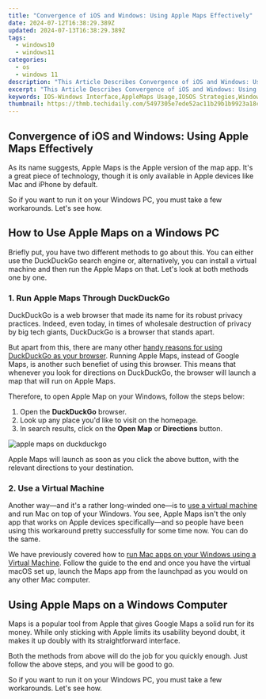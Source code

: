 ```yaml
---
title: "Convergence of iOS and Windows: Using Apple Maps Effectively"
date: 2024-07-12T16:38:29.389Z
updated: 2024-07-13T16:38:29.389Z
tags:
  - windows10
  - windows11
categories:
  - os
  - windows 11
description: "This Article Describes Convergence of iOS and Windows: Using Apple Maps Effectively"
excerpt: "This Article Describes Convergence of iOS and Windows: Using Apple Maps Effectively"
keywords: IOS-Windows Interface,AppleMaps Usage,IOSOS Strategies,Windows-iOS Merge,Map Integration Tips,Cross-Platform Mapping,OS Navigation Synergy
thumbnail: https://thmb.techidaily.com/5497305e7ede52ac11b29b1b9923a18c5f2da5c481f0266449b3910934d0e548.jpg
---
```


## Convergence of iOS and Windows: Using Apple Maps Effectively

 As its name suggests, Apple Maps is the Apple version of the map app. It's a great piece of technology, though it is only available in Apple devices like Mac and iPhone by default.

 So if you want to run it on your Windows PC, you must take a few workarounds. Let's see how.

## How to Use Apple Maps on a Windows PC

 Briefly put, you have two different methods to go about this. You can either use the DuckDuckGo search engine or, alternatively, you can install a virtual machine and then run the Apple Maps on that. Let's look at both methods one by one.

### 1\. Run Apple Maps Through DuckDuckGo

 DuckDuckGo is a web browser that made its name for its robust privacy practices. Indeed, even today, in times of wholesale destruction of privacy by big tech giants, DuckDuckGo is a browser that stands apart.

 But apart from this, there are many other [handy reasons for using DuckDuckGo as your browser](https://www.makeuseof.com/tag/reasons-start-using-virtual-machine/). Running Apple Maps, instead of Google Maps, is another such benefiet of using this browser. This means that whenever you look for directions on DuckDuckGo, the browser will launch a map that will run on Apple Maps.

 Therefore, to open Apple Map on your Windows, follow the steps below:

1. Open the **DuckDuckGo** browser.
2. Look up any place you'd like to visit on the homepage.
3. In search results, click on the **Open Map** or **Directions** button.

![apple maps on duckduckgo](https://static1.makeuseofimages.com/wordpress/wp-content/uploads/2023/10/apple-maps-on-duckduckgo.jpg)

 Apple Maps will launch as soon as you click the above button, with the relevant directions to your destination.

### 2\. Use a Virtual Machine

 Another way—and it's a rather long-winded one—is to [use a virtual machine](https://www.makeuseof.com/tag/reasons-start-using-virtual-machine/) and run Mac on top of your Windows. You see, Apple Maps isn't the only app that works on Apple devices specifically—and so people have been using this workaround pretty successfully for some time now. You can do the same.

 We have previously covered how to [run Mac apps on your Windows using a Virtual Machine](https://www.makeuseof.com/tag/run-mac-apps-windows/). Follow the guide to the end and once you have the virtual macOS set up, launch the Maps app from the launchpad as you would on any other Mac computer.

## Using Apple Maps on a Windows Computer

 Maps is a popular tool from Apple that gives Google Maps a solid run for its money. While only sticking with Apple limits its usability beyond doubt, it makes it up doubly with its straightforward interface.

 Both the methods from above will do the job for you quickly enough. Just follow the above steps, and you will be good to go.

 So if you want to run it on your Windows PC, you must take a few workarounds. Let's see how.



<ins class="adsbygoogle"
      style="display:block"
      data-ad-client="ca-pub-7571918770474297"
      data-ad-slot="8358498916"
      data-ad-format="auto"
      data-full-width-responsive="true"></ins>

